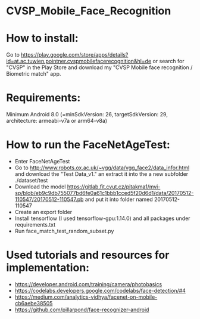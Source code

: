 # CVSP_Mobile_Face_Recognition

# How to install:
Go to https://play.google.com/store/apps/details?id=at.ac.tuwien.pointner.cvspmobilefacerecognition&hl=de or search for "CVSP" in the Play Store and 
download my "CVSP Mobile face recognition / Biometric match" app.

# Requirements:
Minimum Android 8.0 (=minSdkVersion: 26, targetSdkVersion: 29, architecture: armeabi-v7a or arm64-v8a)

# How to run the FaceNetAgeTest:
- Enter FaceNetAgeTest
- Go to http://www.robots.ox.ac.uk/~vgg/data/vgg_face2/data_infor.html and download the "Test Data_v1." an extract it into the a new subfolder ./dataset/test
- Download the model https://gitlab.fit.cvut.cz/pitakma1/mvi-sp/blob/eb9c9db755077bd6fe0a61c1bbb1cced5f20d6d1/data/20170512-110547/20170512-110547.pb and put it into folder named 20170512-110547
- Create an export folder
- Install tensorflow (I used tensorflow-gpu:1.14.0) and all packages under requirements.txt
- Run face_match_test_random_subset.py

# Used tutorials and resources for implementation:
- https://developer.android.com/training/camera/photobasics
- https://codelabs.developers.google.com/codelabs/face-detection/#4
- https://medium.com/analytics-vidhya/facenet-on-mobile-cb6aebe38505
- https://github.com/pillarpond/face-recognizer-android
